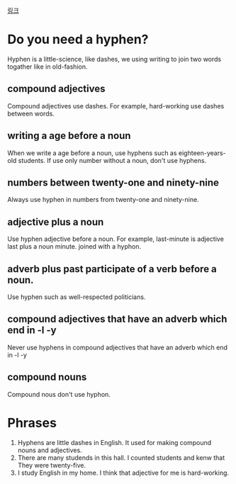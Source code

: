[링크](http://www.bbc.co.uk/learningenglish/english/course/intermediate/unit-1/session-1)

# Do you need a hyphen?

Hyphen is a little-science, like dashes, we using writing to join two words togather like in old-fashion.

## compound adjectives

Compound adjectives use dashes. For example, hard-working use dashes between words.

## writing a age before a noun

When we write a age before a noun, use hyphens such as eighteen-years-old students. If use only number without a noun, don't
use hyphens.

## numbers between twenty-one and ninety-nine

Always use hyphen in numbers from twenty-one and ninety-nine.

## adjective plus a noun
Use hyphen adjective before a noun. For example, last-minute is adjective last plus a noun minute. joined with a hyphon.

## adverb plus past participate of a verb before a noun.
Use hyphen such as well-respected politicians.

## compound adjectives that have an adverb which end in -l -y   
Never use hyphens in compound adjectives that have an adverb which end in -l -y

## compound nouns
Compound nous don't use hyphon.


# Phrases

1. Hyphens are little dashes in English. It used for making compound nouns and adjectives.
2. There are many studends in this hall. I counted students and kenw that They were twenty-five.
3. I study English in my home. I think that adjective for me is hard-working.
